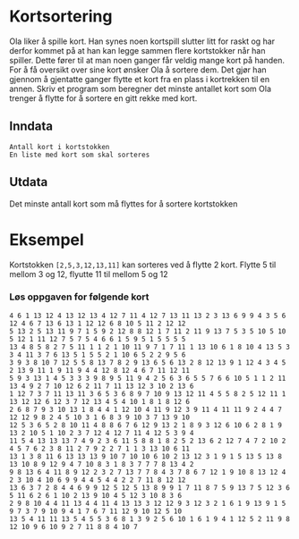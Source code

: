 # Kortsortering
Ola liker å spille kort. Han synes noen kortspill slutter litt for raskt og har derfor kommet på at han kan legge sammen flere kortstokker når han spiller. Dette fører til at man noen ganger får veldig mange kort på handen. For å få oversikt over sine kort ønsker Ola å sortere dem. Det gjør han gjennom å gjentatte ganger flytte et kort fra en plass i kortrekken til en annen. Skriv et program som beregner det minste antallet kort som Ola trenger å flytte for å sortere en gitt rekke med kort.

## Inndata
```
Antall kort i kortstokken
En liste med kort som skal sorteres
```

## Utdata
Det minste antall kort som må flyttes for å sortere kortstokken

# Eksempel
Kortstokken `[2,5,3,12,13,11]` kan sorteres ved å flytte 2 kort. Flytte 5 til mellom 3 og 12, flyutte 11 til mellom 5 og 12

### Løs oppgaven for følgende kort
```
4 6 1 13 12 4 13 12 13 4 12 7 11 4 12 7 13 11 13 2 3 13 6 9 9 4 3 5 6 12 4 6 7 13 6 13 1 12 12 6 8 10 5 11 2 12 12 
5 13 2 5 13 11 9 7 1 5 9 2 12 8 8 12 1 7 11 2 11 9 13 7 5 3 5 10 5 10 5 12 1 11 12 7 5 7 5 4 6 6 1 5 9 5 1 5 5 5 5 
13 4 8 5 8 2 7 5 11 1 1 2 1 10 11 9 7 1 7 11 1 13 10 6 1 8 10 4 13 5 3 3 4 11 3 7 6 13 5 1 5 5 2 1 10 6 5 2 2 9 5 6 
3 9 3 8 10 7 12 5 5 8 13 7 8 2 9 13 6 5 6 13 2 8 12 13 9 1 12 4 3 4 5 2 13 9 11 1 9 11 9 4 4 12 8 12 4 6 7 11 12 11 
5 9 3 13 1 4 5 3 3 3 9 8 9 5 11 9 4 2 5 6 3 6 5 5 7 6 6 10 5 1 1 2 11 13 4 9 2 7 10 12 6 2 11 7 11 13 12 3 10 2 13 6 
1 12 7 3 7 11 13 11 3 6 5 3 6 8 9 7 10 9 13 12 11 4 5 5 8 2 5 12 11 1 13 12 12 6 12 3 7 12 13 4 5 4 10 1 8 1 8 12 6 
2 6 8 7 9 3 10 13 1 8 4 4 1 12 10 4 11 9 12 3 9 11 4 11 11 9 2 4 4 7 12 12 9 8 2 4 5 10 3 1 6 8 3 9 10 3 7 13 9 10 
12 5 3 6 5 2 8 10 11 4 8 8 6 7 6 12 9 13 2 1 8 9 3 12 6 10 6 2 8 1 9 13 2 10 5 1 10 2 3 7 12 4 12 7 11 4 12 5 3 9 4 
11 5 4 13 13 13 7 4 9 2 3 6 11 5 8 8 1 8 2 5 2 13 6 2 12 7 4 7 2 10 2 4 5 7 6 2 3 8 11 2 7 9 2 2 7 1 1 3 13 10 6 11 
13 1 3 8 11 6 13 13 13 9 10 7 10 10 6 10 2 13 12 3 1 9 1 5 13 5 13 8 13 10 8 9 12 9 4 7 10 8 3 1 8 3 7 7 7 8 13 4 2 
9 8 13 6 4 11 8 9 12 2 3 2 7 13 7 7 8 4 3 7 8 6 7 12 1 9 10 8 13 12 4 2 3 10 4 10 6 9 9 4 4 5 4 4 2 2 7 11 8 12 12 
13 6 3 7 2 8 4 4 6 9 9 12 5 12 5 13 8 9 9 1 7 11 8 7 5 9 13 7 5 12 3 6 5 11 6 2 6 1 10 2 13 9 10 4 5 12 3 10 8 3 6 
2 9 8 10 4 4 11 13 4 4 11 4 13 13 3 12 12 9 3 12 3 2 1 6 1 9 13 9 1 5 9 7 3 7 9 10 9 4 1 7 6 7 11 12 9 10 12 5 10 
13 5 4 11 11 13 5 4 5 5 3 6 8 1 3 9 2 5 6 10 1 6 1 9 4 1 12 5 2 11 9 8 12 10 9 6 10 9 2 7 11 8 8 4 10 7
```
